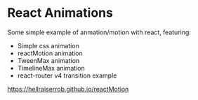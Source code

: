 # React Animations

Some simple example of anmation/motion with react, featuring:

- Simple css animation
- reactMotion animation
- TweenMax animation
- TimelineMax animation
- react-router v4 transition example

https://hellraiserrob.github.io/reactMotion